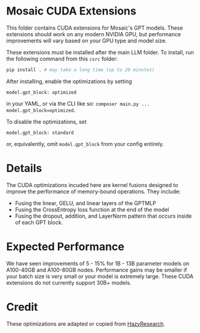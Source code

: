 # Mosaic CUDA Extensions
This folder contains CUDA extensions for Mosaic's GPT models. These extensions should work on any modern NVIDIA GPU, but performance improvements will vary based on your GPU type and model size.

These extensions must be installed after the main LLM folder. To install, run the following command from this `csrc` folder:
```bash
pip install . # may take a long time (up to 20 minutes)
```

After installing, enable the optimizations by setting
```
model.gpt_block: optimized
```
in your YAML, or via the CLI like so: `composer main.py ... model.gpt_block=optimized`.

To disable the optimizations, set
```
model.gpt_block: standard
```
or, equivalently, omit `model.gpt_block` from your config entirely.

# Details
The CUDA optimizations incuded here are kernel fusions designed to improve the performance of memory-bound operations. They include:
* Fusing the linear, GELU, and linear layers of the GPTMLP
* Fusing the CrossEntropy loss function at the end of the model
* Fusing the dropout, addition, and LayerNorm pattern that occurs inside of each GPT block.

# Expected Performance
We have seen improvements of 5 - 15% for 1B - 13B parameter models on A100-40GB and A100-80GB nodes. Performance gains may be smaller if your batch size is very small or your model is extremely large. These CUDA extensions do not currently support 30B+ models.

# Credit
These optimizations are adapted or copied from [HazyResearch](https://github.com/HazyResearch/).
